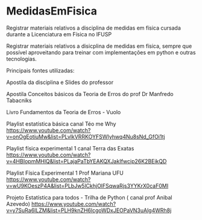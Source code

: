 # MedidasEmFisica
Registrar materiais relativos a disciplina de medidas em física cursada durante a Licenciatura em Física no IFUSP 


Registrar materiais relativos a disicplina de medidas em física, sempre que possível aproveitando para treinar com implementações em python e outras tecnologias. 


Principais fontes utilizadas: 


Apostila da disciplina e Slides do professor

Apostila Conceitos básicos da Teoria de Erros do prof Dr Manfredo Tabacniks

Livro Fundamentos da Teoria de Erros - Vuolo

Playlist estatística básica canal Téo me Why 
https://www.youtube.com/watch?v=onOgEotiuMw&list=PLvlkVRRKOYFSWIyhwq4Nu8sNd_GfOi1tj

Playlist física experimental 1 canal Terra das Exatas
https://www.youtube.com/watch?v=4HBIopmMHlQ&list=PLajaPaTbYEAKQXJakIfwcip26K2BEikQD

Playlist Física Experimental 1 Prof Mariana UFU
https://www.youtube.com/watch?v=wU9KOeszP4A&list=PLbJw5lCkhjOlFSqwaRjs3YYKrX0caF0MI

Projeto Estatística para todos - Trilha de Python  ( canal prof Anibal Azevedo)
https://www.youtube.com/watch?v=y7SuRa6ILZM&list=PLH9knZH6lcgoWDxJEOPaVN3uAlg4WRh8j
